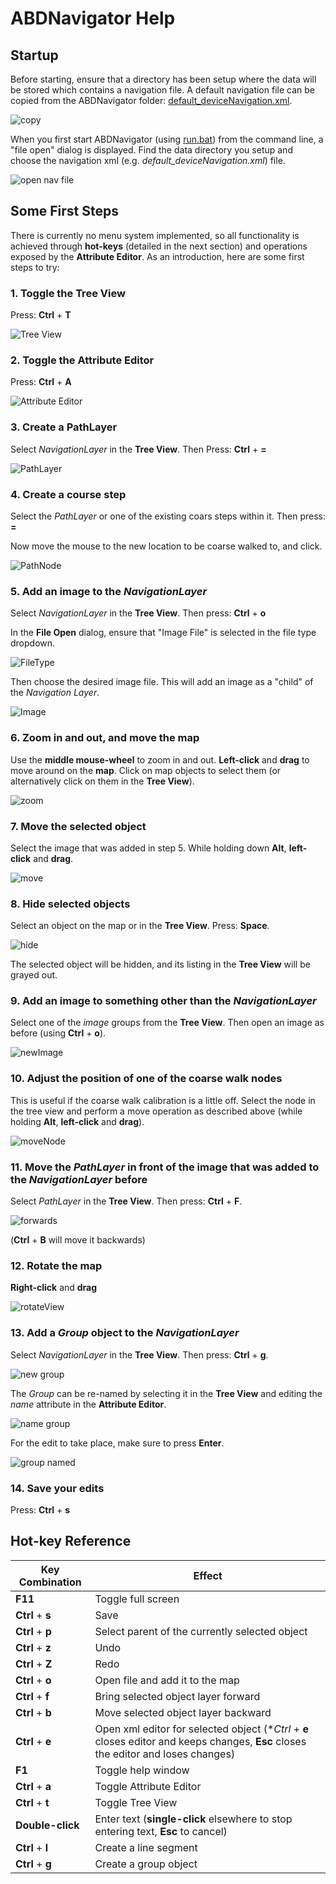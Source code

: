 # ABDNavigator Help

## Startup
Before starting, ensure that a directory has been setup where the data will be stored which contains a navigation file.  A default navigation file can be copied from the ABDNavigator folder: [default_deviceNavigation.xml](default_deviceNavigation.xml).

![copy](../images/sn1.PNG)

When you first start ABDNavigator (using [run.bat](run.bat)) from the command line, a "file open" dialog is displayed. Find the data directory you setup and choose the navigation xml (e.g. *default_deviceNavigation.xml*) file. 

![open nav file](../images/sn2.PNG)

## Some First Steps
There is currently no menu system implemented, so all functionality is achieved through **hot-keys** (detailed in the next section) and operations exposed by the **Attribute Editor**.  As an introduction, here are some first steps to try:

### 1. Toggle the **Tree View** 
Press: **Ctrl** + **T**

![Tree View](../images/sn3.PNG)

### 2. Toggle the **Attribute Editor**
Press: **Ctrl** + **A**

![Attribute Editor](../images/sn4.PNG)

### 3. Create a **PathLayer**
Select *NavigationLayer* in the **Tree View**.  Then Press: **Ctrl** + **=**

![PathLayer](../images/sn5.PNG)

### 4. Create a course step
Select the *PathLayer* or one of the existing coars steps within it.  Then press: **=**

Now move the mouse to the new location to be coarse walked to, and click.

![PathNode](../images/sn6b.PNG)

### 5. Add an image to the *NavigationLayer*
Select *NavigationLayer* in the **Tree View**.  Then press: **Ctrl** + **o**

In the **File Open** dialog, ensure that "Image File" is selected in the file type dropdown.

![FileType](../images/sn7.PNG)

Then choose the desired image file.  This will add an image as a "child" of the *Navigation Layer*.

![Image](../images/sn8.PNG)

### 6. Zoom in and out, and move the map
Use the **middle mouse-wheel** to zoom in and out.  **Left-click** and **drag** to move around on the **map**.  Click on map objects to select them (or alternatively click on them in the **Tree View**).

![zoom](../images/sn9.PNG)

### 7. Move the selected object
Select the image that was added in step 5.  While holding down **Alt**, **left-click** and **drag**.  

![move](../images/sn10.PNG)

### 8. Hide selected objects
Select an object on the map or in the **Tree View**.  Press: **Space**.  

![hide](../images/sn11.PNG)

The selected object will be hidden, and its listing in the **Tree View** will be grayed out.

### 9. Add an image to something other than the *NavigationLayer*
Select one of the *image* groups from the **Tree View**.  Then open an image as before (using **Ctrl** + **o**).

![newImage](../images/sn12.PNG)

### 10. Adjust the position of one of the coarse walk nodes
This is useful if the coarse walk calibration is a little off.  Select the node in the tree view and perform a move operation as described above (while holding **Alt**, **left-click** and **drag**).

![moveNode](../images/sn13.PNG)

### 11. Move the *PathLayer* in front of the image that was added to the *NavigationLayer* before
Select *PathLayer* in the **Tree View**.  Then press: **Ctrl** + **F**.

![forwards](../images/sn14.PNG)

(**Ctrl** + **B** will move it backwards)

### 12. Rotate the map
**Right-click** and **drag**

![rotateView](../images/sn15.PNG)

### 13. Add a *Group* object to the *NavigationLayer*
Select *NavigationLayer* in the **Tree View**.  Then press: **Ctrl** + **g**.

![new group](../images/sn16.PNG)

The *Group* can be re-named by selecting it in the **Tree View** and editing the *name* attribute in the **Attribute Editor**.

![name group](../images/sn17.PNG)

For the edit to take place, make sure to press **Enter**.

![group named](../images/sn18.PNG)

### 14. Save your edits
Press: **Ctrl** + **s**



## Hot-key Reference

Key Combination | Effect
---|---
**F11** | Toggle full screen
**Ctrl** + **s** | Save
**Ctrl** + **p** | Select parent of the currently selected object
**Ctrl** + **z** | Undo
**Ctrl** + **Z** | Redo
**Ctrl** + **o** | Open file and add it to the map
**Ctrl** + **f** | Bring selected object layer forward
**Ctrl** + **b** | Move selected object layer backward
**Ctrl** + **e** | Open xml editor for selected object (**Ctrl* + **e** closes editor and keeps changes, **Esc** closes the editor and loses changes)
**F1** | Toggle help window
**Ctrl** + **a** | Toggle Attribute Editor
**Ctrl** + **t** | Toggle Tree View
**Double-click** | Enter text (**single-click** elsewhere to stop entering text, **Esc** to cancel)
**Ctrl** + **l** | Create a line segment
**Ctrl** + **g** | Create a group object

